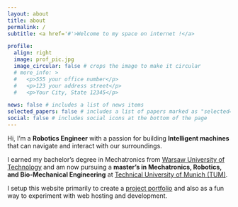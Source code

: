 ```yaml
---
layout: about
title: about
permalink: /
subtitle: <a href='#'>Welcome to my space on internet !</a>

profile:
  align: right
  image: prof_pic.jpg
  image_circular: false # crops the image to make it circular
  # more_info: >
  #   <p>555 your office number</p>
  #   <p>123 your address street</p>
  #   <p>Your City, State 12345</p>

news: false # includes a list of news items
selected_papers: false # includes a list of papers marked as "selected={true}"
social: false # includes social icons at the bottom of the page
---
```


Hi, I’m a **Robotics Engineer** with a passion for building **Intelligent machines** that can navigate and interact with our surroundings.

I earned my bachelor’s degree in Mechatronics from [Warsaw University of Technology](https://www.pw.edu.pl/) and am now pursuing a **master’s in Mechatronics, Robotics, and Bio-Mechanical Engineering** at [Technical University of Munich (TUM)](https://www.tum.de/en/).

I setup this website primarily to create a [project portfolio](https://www.kavinp.xyz/projects/) and also as a fun way to experiment with web hosting and development.
